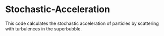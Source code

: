 # Stochastic-Acceleration
This code calculates the stochastic acceleration of particles by scattering with turbulences in the superbubble.
